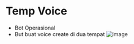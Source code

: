 # Temp Voice
- Bot Operasional
- But buat voice create di dua tempat
![image](https://github.com/osiic/atlantis-report/assets/96474947/f81300c2-df86-4ca3-9745-578ce3017e86)

